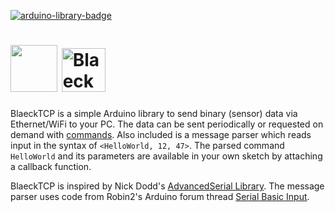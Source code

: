 [![arduino-library-badge](https://www.ardu-badge.com/badge/BlaeckTCP.svg)](https://www.ardu-badge.com/BlaeckTCP)

<a href="url"><img src="https://user-images.githubusercontent.com/388152/185908831-4eccf7a6-5f43-405d-b7fe-5225eeba302d.png" height="75"></a>
<a href="url"><img src="https://github.com/sebaJoSt/BlaeckTCP/assets/388152/15f6a932-2263-4453-9686-0ad9e36720fd"  alt="BlaeckTCP Logo SeeSaw Font" height="70"></a>
===



BlaeckTCP is a simple Arduino library to send binary (sensor) data via Ethernet/WiFi to your PC. The data can be sent periodically or requested on demand with [commands](##BlaeckTCP-Commands).
Also included is a message parser which reads input in the syntax of `<HelloWorld, 12, 47>`. The parsed command `HelloWorld` and its parameters are available in your own sketch by attaching a callback function.

BlaeckTCP is inspired by Nick Dodd's [AdvancedSerial Library](https://github.com/Nick1787/AdvancedSerial/).
The message parser uses code from Robin2's Arduino forum thread [Serial Basic Input](https://forum.arduino.cc/index.php?topic=396450.0).
